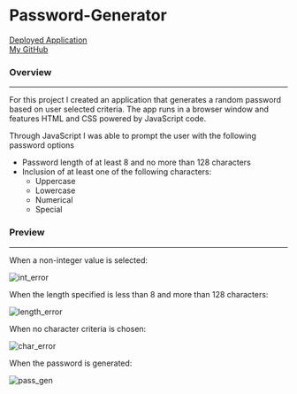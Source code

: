 # Password-Generator

[Deployed Application](https://asharma1398.github.io/Password-Generator/)
<br>
[My GitHub](https://github.com/asharma1398)

### Overview  
***

For this project I created an application that generates a random password based on user selected criteria. The app runs in a browser window and features HTML and CSS powered by JavaScript code. 

Through JavaScript I was able to prompt the user with the following password options

- Password length of at least 8 and no more than 128 characters 
- Inclusion of at least one of the following characters:
    - Uppercase 
    - Lowercase 
    - Numerical 
    - Special 

### Preview  
***

When a non-integer value is selected: 

![int_error](./assets/int_error.gif)

When the length specified is less than 8 and more than 128 characters:

![length_error](./assets/length_error.gif)

When no character criteria is chosen:

![char_error](./assets/char_error.gif)

When the password is generated:

![pass_gen](./assets/pass_gen.gif)

